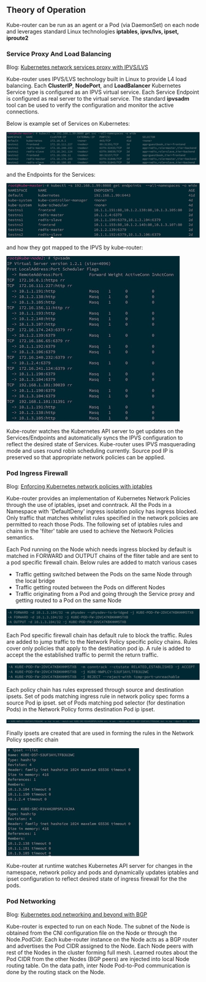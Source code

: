 
## Theory of Operation

Kube-router can be run as an agent or a Pod (via DaemonSet) on each node and
leverages standard Linux technologies **iptables, ipvs/lvs, ipset, iproute2**

### Service Proxy And Load Balancing

Blog: [Kubernetes network services proxy with IPVS/LVS](https://cloudnativelabs.github.io/post/2017-05-10-kube-network-service-proxy/)

Kube-router uses IPVS/LVS technology built in Linux to provide L4 load
balancing. Each **ClusterIP**, **NodePort**, and **LoadBalancer** Kubernetes
Service type is configured as an IPVS virtual service. Each Service Endpoint is
configured as real server to the virtual service.  The standard **ipvsadm** tool
can be used to verify the configuration and monitor the active connections.

Below is example set of Services on Kubernetes:

![Kube services](./img/svc.jpg)

and the Endpoints for the Services:

![Kube services](./img/ep.jpg)

and how they got mapped to the IPVS by kube-router:

![IPVS configuration](./img/ipvs1.jpg)

Kube-router watches the Kubernetes API server to get updates on the
Services/Endpoints and automatically syncs the IPVS configuration to reflect the
desired state of Services. Kube-router uses IPVS masquerading mode and uses
round robin scheduling currently. Source pod IP is preserved so that appropriate
network policies can be applied.

### Pod Ingress Firewall

Blog: [Enforcing Kubernetes network policies with iptables](https://cloudnativelabs.github.io/post/2017-05-1-kube-network-policies/)

Kube-router provides an implementation of Kubernetes Network Policies through
the use of iptables, ipset and conntrack.  All the Pods in a Namespace with
'DefaultDeny' ingress isolation policy has ingress blocked. Only traffic that
matches whitelist rules specified in the network policies are permitted to reach
those Pods. The following set of iptables rules and chains in the 'filter' table
are used to achieve the Network Policies semantics.

Each Pod running on the Node which needs ingress blocked by default is matched
in FORWARD and OUTPUT chains of the fliter table and are sent to a pod specific
firewall chain. Below rules are added to match various cases

- Traffic getting switched between the Pods on the same Node through the local
  bridge
- Traffic getting routed between the Pods on different Nodes
- Traffic originating from a Pod and going through the Service proxy and getting
  routed to a Pod on the same Node

![FORWARD/OUTPUT chain](./img/forward.png)

Each Pod specific firewall chain has default rule to block the traffic. Rules
are added to jump traffic to the Network Policy specific policy chains. Rules
cover only policies that apply to the destination pod ip. A rule is added to
accept the the established traffic to permit the return traffic.

![Pod firewall chain](./img/podfw.png)

Each policy chain has rules expressed through source and destination ipsets. Set
of pods matching ingress rule in network policy spec forms a source Pod ip
ipset. set of Pods matching pod selector (for destination Pods) in the Network
Policy forms destination Pod ip ipset.

![Policy chain](./img/policyfw.png)

Finally ipsets are created that are used in forming the rules in the Network
Policy specific chain

![ipset](./img/ipset.jpg)

Kube-router at runtime watches Kubernetes API server for changes in the
namespace, network policy and pods and dynamically updates iptables and ipset
configuration to reflect desired state of ingress firewall for the the pods.

### Pod Networking

Blog: [Kubernetes pod networking and beyond with BGP](https://cloudnativelabs.github.io/post/2017-05-22-kube-pod-networking)

Kube-router is expected to run on each Node. The subnet of the Node is obtained
from the CNI configuration file on the Node or through the Node.PodCidr. Each
kube-router instance on the Node acts as a BGP router and advertises the Pod
CIDR assigned to the Node. Each Node peers with rest of the Nodes in the cluster
forming full mesh. Learned routes about the Pod CIDR from the other Nodes (BGP
peers) are injected into local Node routing table. On the data path, inter Node
Pod-to-Pod communication is done by the routing stack on the Node.

